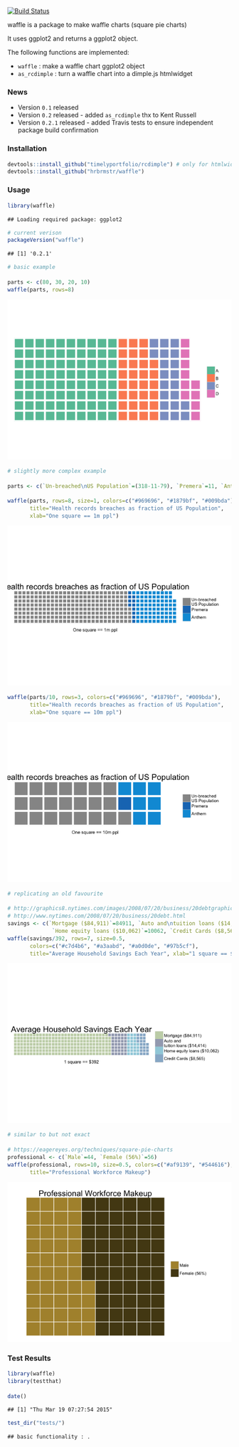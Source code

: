 [![Build Status](https://travis-ci.org/hrbrmstr/waffle.svg)](https://travis-ci.org/hrbrmstr/waffle)

waffle is a package to make waffle charts (square pie charts)

It uses ggplot2 and returns a ggplot2 object.

The following functions are implemented:

-   `waffle` : make a waffle chart ggplot2 object
-   `as_rcdimple` : turn a waffle chart into a dimple.js htmlwidget

### News

-   Version `0.1` released
-   Version `0.2` released - added `as_rcdimple` thx to Kent Russell
-   Version `0.2.1` released - added Travis tests to ensure independent package build confirmation

### Installation

``` r
devtools::install_github("timelyportfolio/rcdimple") # only for htmlwidget functionality
devtools::install_github("hrbrmstr/waffle")
```

### Usage

``` r
library(waffle)
```

    ## Loading required package: ggplot2

``` r
# current verison
packageVersion("waffle")
```

    ## [1] '0.2.1'

``` r
# basic example

parts <- c(80, 30, 20, 10)
waffle(parts, rows=8)
```

![](README_files/figure-markdown_github/unnamed-chunk-3-1.png)

``` r
# slightly more complex example

parts <- c(`Un-breached\nUS Population`=(318-11-79), `Premera`=11, `Anthem`=79)

waffle(parts, rows=8, size=1, colors=c("#969696", "#1879bf", "#009bda"), 
       title="Health records breaches as fraction of US Population", 
       xlab="One square == 1m ppl")
```

![](README_files/figure-markdown_github/unnamed-chunk-3-2.png)

``` r
waffle(parts/10, rows=3, colors=c("#969696", "#1879bf", "#009bda"), 
       title="Health records breaches as fraction of US Population", 
       xlab="One square == 10m ppl") 
```

![](README_files/figure-markdown_github/unnamed-chunk-3-3.png)

``` r
# replicating an old favourite

# http://graphics8.nytimes.com/images/2008/07/20/business/20debtgraphic.jpg
# http://www.nytimes.com/2008/07/20/business/20debt.html
savings <- c(`Mortgage ($84,911)`=84911, `Auto and\ntuition loans ($14,414)`=14414, 
              `Home equity loans ($10,062)`=10062, `Credit Cards ($8,565)`=8565)
waffle(savings/392, rows=7, size=0.5, 
       colors=c("#c7d4b6", "#a3aabd", "#a0d0de", "#97b5cf"), 
       title="Average Household Savings Each Year", xlab="1 square == $392")
```

![](README_files/figure-markdown_github/unnamed-chunk-3-4.png)

``` r
# similar to but not exact

# https://eagereyes.org/techniques/square-pie-charts
professional <- c(`Male`=44, `Female (56%)`=56)
waffle(professional, rows=10, size=0.5, colors=c("#af9139", "#544616"),
       title="Professional Workforce Makeup")
```

![](README_files/figure-markdown_github/unnamed-chunk-3-5.png)

### Test Results

``` r
library(waffle)
library(testthat)

date()
```

    ## [1] "Thu Mar 19 07:27:54 2015"

``` r
test_dir("tests/")
```

    ## basic functionality : .
